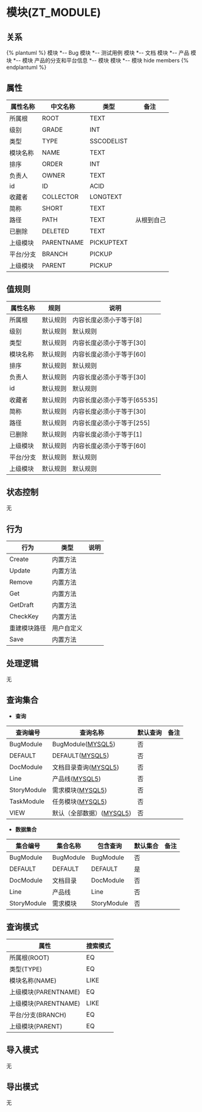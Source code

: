 # 模块(ZT_MODULE)

  

## 关系
{% plantuml %}
模块 *-- Bug 
模块 *-- 测试用例 
模块 *-- 文档 
模块 *-- 产品 
模块 *-- 模块 
产品的分支和平台信息 *-- 模块 
模块 *-- 模块 
hide members
{% endplantuml %}

## 属性

| 属性名称        |    中文名称    | 类型     |  备注  |
| --------   |------------| -----   |  -------- | 
|所属根|ROOT|TEXT|&nbsp;|
|级别|GRADE|INT|&nbsp;|
|类型|TYPE|SSCODELIST|&nbsp;|
|模块名称|NAME|TEXT|&nbsp;|
|排序|ORDER|INT|&nbsp;|
|负责人|OWNER|TEXT|&nbsp;|
|id|ID|ACID|&nbsp;|
|收藏者|COLLECTOR|LONGTEXT|&nbsp;|
|简称|SHORT|TEXT|&nbsp;|
|路径|PATH|TEXT|&nbsp;从根到自己|
|已删除|DELETED|TEXT|&nbsp;|
|上级模块|PARENTNAME|PICKUPTEXT|&nbsp;|
|平台/分支|BRANCH|PICKUP|&nbsp;|
|上级模块|PARENT|PICKUP|&nbsp;|

## 值规则
| 属性名称    | 规则    |  说明  |
| --------   |------------| ----- | 
|所属根|默认规则|内容长度必须小于等于[8]|
|级别|默认规则|默认规则|
|类型|默认规则|内容长度必须小于等于[30]|
|模块名称|默认规则|内容长度必须小于等于[60]|
|排序|默认规则|默认规则|
|负责人|默认规则|内容长度必须小于等于[30]|
|id|默认规则|默认规则|
|收藏者|默认规则|内容长度必须小于等于[65535]|
|简称|默认规则|内容长度必须小于等于[30]|
|路径|默认规则|内容长度必须小于等于[255]|
|已删除|默认规则|内容长度必须小于等于[1]|
|上级模块|默认规则|内容长度必须小于等于[60]|
|平台/分支|默认规则|默认规则|
|上级模块|默认规则|默认规则|

## 状态控制

无


## 行为
| 行为    | 类型    |  说明  |
| --------   |------------| ----- | 
|Create|内置方法|&nbsp;|
|Update|内置方法|&nbsp;|
|Remove|内置方法|&nbsp;|
|Get|内置方法|&nbsp;|
|GetDraft|内置方法|&nbsp;|
|CheckKey|内置方法|&nbsp;|
|重建模块路径|用户自定义|&nbsp;|
|Save|内置方法|&nbsp;|

## 处理逻辑
无

## 查询集合

* **查询**

| 查询编号 | 查询名称       | 默认查询 |   备注|
| --------  | --------   | --------   | ----- |
|BugModule|BugModule([MYSQL5](../../appendix/query_MYSQL5.md#Module_BugModule))|否|&nbsp;|
|DEFAULT|DEFAULT([MYSQL5](../../appendix/query_MYSQL5.md#Module_Default))|否|&nbsp;|
|DocModule|文档目录查询([MYSQL5](../../appendix/query_MYSQL5.md#Module_DocModule))|否|&nbsp;|
|Line|产品线([MYSQL5](../../appendix/query_MYSQL5.md#Module_Line))|否|&nbsp;|
|StoryModule|需求模块([MYSQL5](../../appendix/query_MYSQL5.md#Module_StoryModule))|否|&nbsp;|
|TaskModule|任务模块([MYSQL5](../../appendix/query_MYSQL5.md#Module_TaskModule))|否|&nbsp;|
|VIEW|默认（全部数据）([MYSQL5](../../appendix/query_MYSQL5.md#Module_View))|否|&nbsp;|

* **数据集合**

| 集合编号 | 集合名称   |  包含查询  | 默认集合 |   备注|
| --------  | --------   | -------- | --------   | ----- |
|BugModule|BugModule|BugModule|否|&nbsp;|
|DEFAULT|DEFAULT|DEFAULT|是|&nbsp;|
|DocModule|文档目录|DocModule|否|&nbsp;|
|Line|产品线|Line|否|&nbsp;|
|StoryModule|需求模块|StoryModule|否|&nbsp;|

## 查询模式
| 属性      |    搜索模式     |
| --------   |------------|
|所属根(ROOT)|EQ|
|类型(TYPE)|EQ|
|模块名称(NAME)|LIKE|
|上级模块(PARENTNAME)|EQ|
|上级模块(PARENTNAME)|LIKE|
|平台/分支(BRANCH)|EQ|
|上级模块(PARENT)|EQ|

## 导入模式
无


## 导出模式
无
